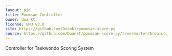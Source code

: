 ```yaml
---
layout: pid
title: Poomsae Controller
owner: doankt
license: GNU v3.0
site: https://github.com/Doankt/poomsae-score-py
source: https://github.com/Doankt/poomsae-score-py/tree/master/Arduino/poomsae-controller
---
```

Controller for Taekwondo Scoring System
